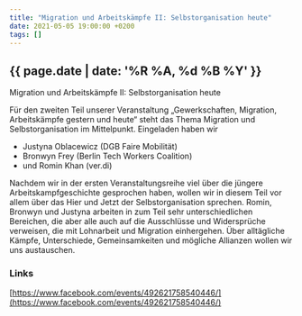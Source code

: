 ```yaml
---
title: "Migration und Arbeitskämpfe II: Selbstorganisation heute"
date: 2021-05-05 19:00:00 +0200
tags: []
---
```



## {{ page.date | date: '%R %A, %d %B %Y' }}

Migration und Arbeitskämpfe II: Selbstorganisation heute 

Für den zweiten Teil unserer Veranstaltung „Gewerkschaften, Migration, Arbeitskämpfe gestern und heute“ steht das Thema Migration und Selbstorganisation im Mittelpunkt. Eingeladen haben wir

- Justyna Oblacewicz (DGB Faire Mobilität)
- Bronwyn Frey (Berlin Tech Workers Coalition)
- und Romin Khan (ver.di)

Nachdem wir in der ersten Veranstaltungsreihe viel über die jüngere Arbeitskampfgeschichte gesprochen haben, wollen wir in diesem Teil vor allem über das Hier und Jetzt der Selbstorganisation sprechen. Romin, Bronwyn und Justyna arbeiten in zum Teil sehr unterschiedlichen Bereichen, die aber alle auch auf die Ausschlüsse und Widersprüche verweisen, die mit Lohnarbeit und Migration einhergehen. Über alltägliche Kämpfe, Unterschiede, Gemeinsamkeiten und mögliche Allianzen wollen wir uns austauschen. 

### Links

[https://www.facebook.com/events/492621758540446/](https://www.facebook.com/events/492621758540446/)